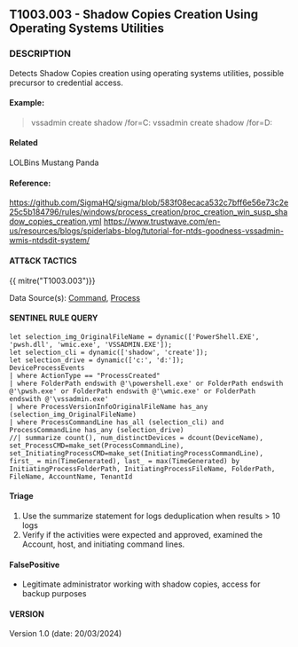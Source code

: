 ## T1003.003 - Shadow Copies Creation Using Operating Systems Utilities
  
###  DESCRIPTION

Detects Shadow Copies creation using operating systems utilities, possible precursor to credential access.

#### Example:

> vssadmin create shadow /for=C:
> vssadmin create shadow /for=D:

#### Related

LOLBins
Mustang Panda

#### Reference:

https://github.com/SigmaHQ/sigma/blob/583f08ecaca532c7bff6e56e73c2e25c5b184796/rules/windows/process_creation/proc_creation_win_susp_shadow_copies_creation.yml
https://www.trustwave.com/en-us/resources/blogs/spiderlabs-blog/tutorial-for-ntds-goodness-vssadmin-wmis-ntdsdit-system/

####  ATT&CK TACTICS

{{ mitre("T1003.003")}}


Data Source(s): [Command](https://attack.mitre.org/datasources/DS0017), [Process](https://attack.mitre.org/datasources/DS0009/)

#### SENTINEL RULE QUERY

~~~
let selection_img_OriginalFileName = dynamic(['PowerShell.EXE', 'pwsh.dll', 'wmic.exe', 'VSSADMIN.EXE']);
let selection_cli = dynamic(['shadow', 'create']);
let selection_drive = dynamic(['c:', 'd:']);
DeviceProcessEvents
| where ActionType == "ProcessCreated"
| where FolderPath endswith @'\powershell.exe' or FolderPath endswith @'\pwsh.exe' or FolderPath endswith @'\wmic.exe' or FolderPath endswith @'\vssadmin.exe'
| where ProcessVersionInfoOriginalFileName has_any (selection_img_OriginalFileName)
| where ProcessCommandLine has_all (selection_cli) and ProcessCommandLine has_any (selection_drive)
//| summarize count(), num_distinctDevices = dcount(DeviceName), set_ProcessCMD=make_set(ProcessCommandLine), set_InitiatingProcessCMD=make_set(InitiatingProcessCommandLine), first_ = min(TimeGenerated), last_ = max(TimeGenerated) by InitiatingProcessFolderPath, InitiatingProcessFileName, FolderPath, FileName, AccountName, TenantId 
~~~

#### Triage

1. Use the summarize statement for logs deduplication when results > 10 logs
2. Verify if the activities were expected and approved, examined the Account, host, and initiating command lines.

#### FalsePositive

- Legitimate administrator working with shadow copies, access for backup purposes

#### VERSION

Version 1.0 (date: 20/03/2024)
